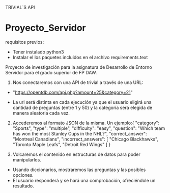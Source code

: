 TRIVIAL´S API

# Proyecto_Servidor

requisitos previos:

- Tener instalado python3
- Instalar el los paquetes incluidos en el archivo requirements.text

Proyecto de investigación para la asignatura de Desarrollo de Entorno Servidor para el grado superior de FP DAW.

1. Nos conectaremos con una API de trivial a través de una URL:

- "https://opentdb.com/api.php?amount=25&category=21"

- La url será distinta en cada ejecución ya que el usuario eligirá una cantidad de preguntas (entre 1 y 50) y la categoría será elegida de manera aleatoria cada vez.

2. Accederemos al formato JSON de la misma. Un ejemplo:{ "category": "Sports", "type": "multiple", "difficulty": "easy", "question": "Which team has won the most Stanley Cups in the NHL?", "correct_answer": "Montreal Canadians", "incorrect_answers": [ "Chicago Blackhawks", "Toronto Maple Leafs", "Detroit Red Wings" ] }

3. Volcaremos el contenido en estructuras de datos para poder manipularlos.

- Usando diccionarios, mostraremos las preguntas y las posibles opciones.
- El usuario responderá y se hará una comprobación, ofreciéndole un resultado.
